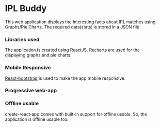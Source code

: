 # IPL Buddy
This web application displays the interesting facts about IPL matches using Graphs/Pie Charts. The required data(stats) is stored in a JSON file.

### Libraries used
The application is created using ReactJS. [Recharts](http://recharts.org/) are used for the displaying graphs and pie charts.

### Mobile Responsive
[React-bootstrap](https://react-bootstrap.github.io/) is used to make the app mobile responsive.

### Progressive web-app

### Offline usable
create-react-app comes with built-in support for offline usable. So, the application is offline usable too.